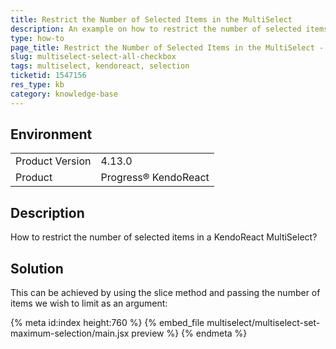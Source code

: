 ```yaml
---
title: Restrict the Number of Selected Items in the MultiSelect
description: An example on how to restrict the number of selected items in a KendoReact MultiSelect.
type: how-to
page_title: Restrict the Number of Selected Items in the MultiSelect - KendoReact MultiSelect
slug: multiselect-select-all-checkbox
tags: multiselect, kendoreact, selection
ticketid: 1547156
res_type: kb
category: knowledge-base
---
```


## Environment

<table>
	<tbody>
		<tr>
			<td>Product Version</td>
			<td>4.13.0</td>
		</tr>
		<tr>
			<td>Product</td>
			<td>Progress® KendoReact</td>
		</tr>
	</tbody>
</table>


## Description

How to restrict the number of selected items in a KendoReact MultiSelect?

## Solution

This can be achieved by using the slice method and passing the number of items we wish to limit as an argument:

{% meta id:index height:760 %}
{% embed_file multiselect/multiselect-set-maximum-selection/main.jsx preview %}
{% endmeta %}